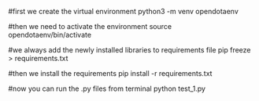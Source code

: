 #first we create the virtual environment
python3 -m venv opendotaenv

#then we need to activate the environment
source opendotaenv/bin/activate

#we always add the newly installed libraries to requirements file
pip freeze > requirements.txt

#then we install the requirements 
pip install -r requirements.txt

#now you can run the .py files from terminal
python test_1.py